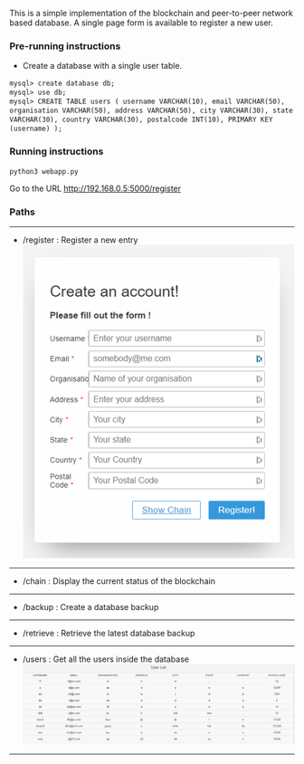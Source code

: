 This is a simple implementation of the blockchain and peer-to-peer network based database. A single page form is available to register a new user.

### Pre-running instructions

* Create a database with a single user table.

```
mysql> create database db;
mysql> use db;
mysql> CREATE TABLE users ( username VARCHAR(10), email VARCHAR(50), organisation VARCHAR(50), address VARCHAR(50), city VARCHAR(30), state VARCHAR(30), country VARCHAR(30), postalcode INT(10), PRIMARY KEY (username) );
```

### Running instructions

```
python3 webapp.py
```
Go to the URL http://192.168.0.5:5000/register

### Paths
---
* /register : Register a new entry
![Register](./images/register-page.png)
---
* /chain : Display the current status of the blockchain
---
* /backup : Create a database backup
---
* /retrieve : Retrieve the latest database backup
---
* /users : Get all the users inside the database
![User List](./images/user-list.png)
---